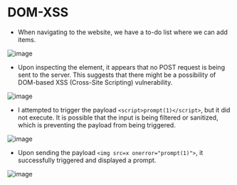 # DOM-XSS

- When navigating to the website, we have a to-do list where we can add items.

![image](https://github.com/thesinghsec/WebVulnLab-Home_Lab/assets/126919241/f5228de7-ef71-4395-8d93-1f5115cdd3ff)

- Upon inspecting the element, it appears that no POST request is being sent to the server. This suggests that there might be a possibility of DOM-based XSS (Cross-Site Scripting) vulnerability.

![image](https://github.com/thesinghsec/WebVulnLab-Home_Lab/assets/126919241/4495fa4f-0822-44ca-876a-e09e540c9bc9)

- I attempted to trigger the payload `<script>prompt(1)</script>`, but it did not execute. It is possible that the input is being filtered or sanitized, which is preventing the payload from being triggered.

![image](https://github.com/thesinghsec/WebVulnLab-Home_Lab/assets/126919241/cc1c5a7f-af6e-4d91-a152-f6fa7d689037)

- Upon sending the payload `<img src=x onerror="prompt(1)">`, it successfully triggered and displayed a prompt.

![image](https://github.com/thesinghsec/WebVulnLab-Home_Lab/assets/126919241/f579af0c-33d6-403b-babf-149e93d0af08)
